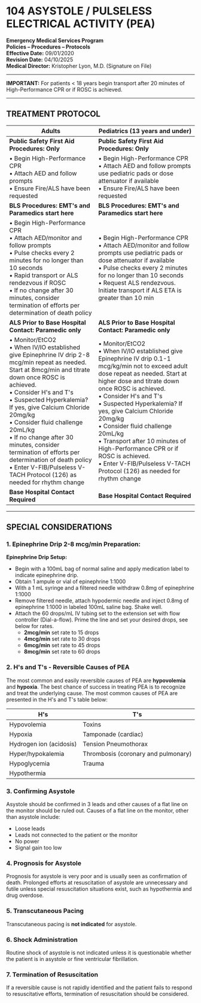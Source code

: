 # 104 ASYSTOLE / PULSELESS ELECTRICAL ACTIVITY (PEA)

**Emergency Medical Services Program**  
**Policies – Procedures – Protocols**  
**Effective Date:** 09/01/2020  
**Revision Date:** 04/10/2025  
**Medical Director:** Kristopher Lyon, M.D. (Signature on File)

---

**IMPORTANT:** For patients < 18 years begin transport after 20 minutes of High-Performance CPR or if ROSC is achieved.

---

## TREATMENT PROTOCOL

| **Adults** | **Pediatrics (13 years and under)** |
|------------|-------------------------------------|
| **Public Safety First Aid Procedures: Only** | **Public Safety First Aid Procedures: Only** |
| • Begin High-Performance CPR<br>• Attach AED and follow prompts<br>• Ensure Fire/ALS have been requested | • Begin High-Performance CPR<br>• Attach AED and follow prompts use pediatric pads or dose attenuator if available<br>• Ensure Fire/ALS have been requested |
| **BLS Procedures: EMT's and Paramedics start here** | **BLS Procedures: EMT's and Paramedics start here** |
| • Begin High-Performance CPR<br>• Attach AED/monitor and follow prompts<br>• Pulse checks every 2 minutes for no longer than 10 seconds<br>• Rapid transport or ALS rendezvous if ROSC<br>• If no change after 30 minutes, consider termination of efforts per determination of death policy | • Begin High-Performance CPR<br>• Attach AED/monitor and follow prompts use pediatric pads or dose attenuator if available<br>• Pulse checks every 2 minutes for no longer than 10 seconds<br>• Request ALS rendezvous. Initiate transport if ALS ETA is greater than 10 min |
| **ALS Prior to Base Hospital Contact: Paramedic only** | **ALS Prior to Base Hospital Contact: Paramedic only** |
| • Monitor/EtCO2<br>• When IV/IO established give Epinephrine IV drip 2-8 mcg/min repeat as needed. Start at 8mcg/min and titrate down once ROSC is achieved.<br>• Consider H's and T's<br>• Suspected Hyperkalemia? If yes, give Calcium Chloride 20mg/kg<br>• Consider fluid challenge 20mL/kg<br>• If no change after 30 minutes, consider termination of efforts per determination of death policy<br>• Enter V-FIB/Pulseless V-TACH Protocol (126) as needed for rhythm change | • Monitor/EtCO2<br>• When IV/IO established give Epinephrine IV drip 0.1-1 mcg/kg/min not to exceed adult dose repeat as needed. Start at higher dose and titrate down once ROSC is achieved.<br>• Consider H's and T's<br>• Suspected Hyperkalemia? If yes, give Calcium Chloride 20mg/kg<br>• Consider fluid challenge 20mL/kg<br>• Transport after 10 minutes of High-Performance CPR or if ROSC is achieved.<br>• Enter V-FIB/Pulseless V-TACH Protocol (126) as needed for rhythm change |
| **Base Hospital Contact Required** | **Base Hospital Contact Required** |

---

## SPECIAL CONSIDERATIONS

### 1. Epinephrine Drip 2-8 mcg/min Preparation:

**Epinephrine Drip Setup:**
- Begin with a 100mL bag of normal saline and apply medication label to indicate epinephrine drip.
- Obtain 1 ampule or vial of epinephrine 1:1000
- With a 1 mL syringe and a filtered needle withdraw 0.8mg of epinephrine 1:1000
- Remove filtered needle, attach hypodermic needle and inject 0.8mg of epinephrine 1:1000 in labeled 100mL saline bag. Shake well.
- Attach the 60 drops/mL IV tubing set to the extension set with flow controller (Dial-a-flow). Prime the line and set your desired drops, see below for rates.
  - **2mcg/min** set rate to 15 drops
  - **4mcg/min** set rate to 30 drops
  - **6mcg/min** set rate to 45 drops
  - **8mcg/min** set rate to 60 drops

### 2. H's and T's - Reversible Causes of PEA

The most common and easily reversible causes of PEA are **hypovolemia** and **hypoxia**. The best chance of success in treating PEA is to recognize and treat the underlying cause. The most common causes of PEA are presented in the H's and T's table below:

| **H's** | **T's** |
|---------|---------|
| Hypovolemia | Toxins |
| Hypoxia | Tamponade (cardiac) |
| Hydrogen ion (acidosis) | Tension Pneumothorax |
| Hyper/hypokalemia | Thrombosis (coronary and pulmonary) |
| Hypoglycemia | Trauma |
| Hypothermia | |

### 3. Confirming Asystole

Asystole should be confirmed in 3 leads and other causes of a flat line on the monitor should be ruled out. Causes of a flat line on the monitor, other than asystole include:
- Loose leads
- Leads not connected to the patient or the monitor
- No power
- Signal gain too low

### 4. Prognosis for Asystole

Prognosis for asystole is very poor and is usually seen as confirmation of death. Prolonged efforts at resuscitation of asystole are unnecessary and futile unless special resuscitation situations exist, such as hypothermia and drug overdose.

### 5. Transcutaneous Pacing

Transcutaneous pacing is **not indicated** for asystole.

### 6. Shock Administration

Routine shock of asystole is not indicated unless it is questionable whether the patient is in asystole or fine ventricular fibrillation.

### 7. Termination of Resuscitation

If a reversible cause is not rapidly identified and the patient fails to respond to resuscitative efforts, termination of resuscitation should be considered.

